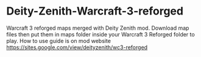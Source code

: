 # Deity-Zenith-Warcraft-3-reforged
Warcraft 3 reforged maps merged with Deity Zenith mod.
Download map files then put them in maps folder inside your Warcraft 3 Reforged folder to play.
How to use guide is on mod website
https://sites.google.com/view/deityzenith/wc3-reforged
